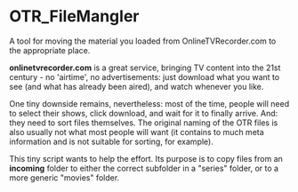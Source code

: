 # OTR_FileMangler
A tool for moving the material you loaded from OnlineTVRecorder.com to the appropriate place.

**onlinetvrecorder.com** is a great service, bringing TV content into the 21st century - no 'airtime', no advertisements:
just download what you want to see (and what has already been aired), and watch whenever you like.

One tiny downside remains, nevertheless: most of the time, people will need to select their shows, click
download, and wait for it to finally arrive. And: they need to sort files themselves. The original naming
of the OTR files is also usually not what most people will want (it contains to much meta information
and is not suitable for sorting, for example).

This tiny script wants to help the effort. Its purpose is to copy files from an **incoming** folder to
either the correct subfolder in a "series" folder, or to a more generic "movies" folder.
